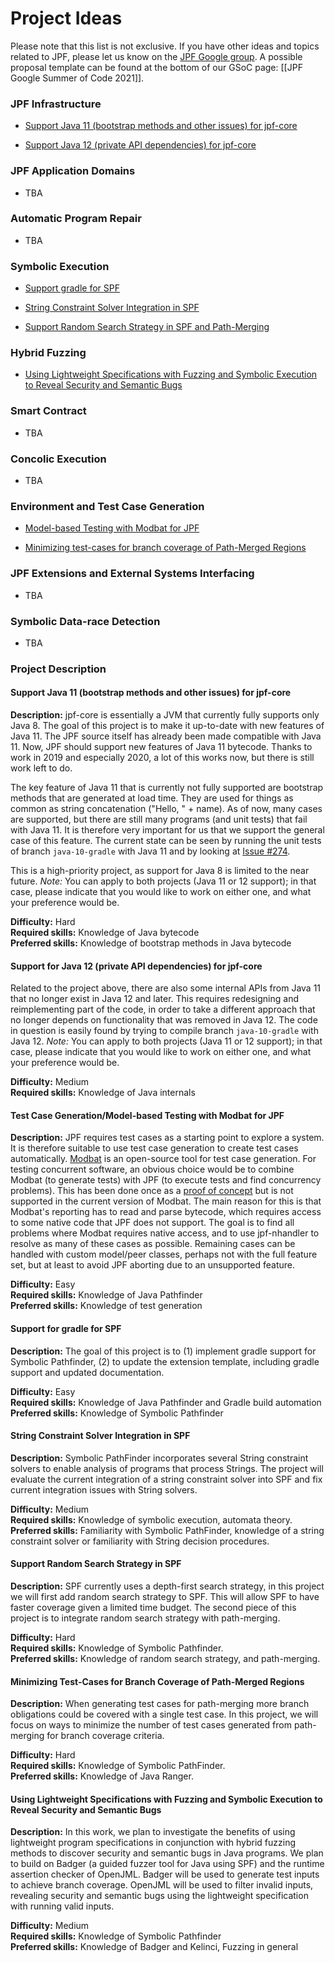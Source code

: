 # Project Ideas

Please note that this list is not exclusive. If you have other ideas and topics related to JPF, please let us know on the [JPF Google group](https://groups.google.com/forum/#!forum/java-pathfinder).
A possible proposal template can be found at the bottom of our GSoC page: [[JPF Google Summer of Code 2021]].

### JPF Infrastructure

* [Support Java 11 (bootstrap methods and other issues) for jpf-core](#support-java-11) <Cyrille>

* [Support Java 12 (private API dependencies) for jpf-core](#support-java-12) <Cyrille> 

### JPF Application Domains

* TBA

<!-- * [Model Checking Distributed Java Applications](#model-checking-distributed-java-applications) <Cyrille> -->

<!-- * [Verification of Multi Agent Systems](#verification-of-multi-agent-systems) <Franco><Eric><CheckWithNeha> -->

<!--* [Verification of Actor-based Systems](#verification-of-actor-based-systems) <Nastaran> -->

<!--* [Verification of Event-Driven Applications](#verification-of-event-driven-applications) <Oksana>-->

<!-- * [Verification of epistemic properties of Java programs](#verification-of-epistemic-properties-of-java-programs) <Franco><Nikos> -->

<!-- ### Separation Logic

* [Verification of unbounded heap-manipulating programs via learning](#verification-of-unbounded-heap-manipulating-programs-via-learning) <Loc><Sang> -->

### Automatic Program Repair

* TBA

<!-- * [Automatic program repair using annotations](#automatic-program-repair-using-annotations) <Bach><Vaibhav><Eric><Corina> -->

### Symbolic Execution

<!--* [Support Java 11+ for SPF](#support-java-11-for-spf) <Yannic><Corina><Elena> -->

* [Support gradle for SPF](#support-gradle-for-spf) <Yannic><Corina>

* [String Constraint Solver Integration in SPF](#improving-string-analysis-in-spf) <Yannic><Corina><Elena>

* [Support Random Search Strategy in SPF and Path-Merging](#random-search-in-spf) <Soha>

<!-- * [Support Bit-Vector Floating Point in SPF](#bvfloating-point-in-spf) <Soha> -->

<!-- * [Refactoring SPF constraint library](#refactoring-spf-constraint-library) <Elena> -->

<!-- * [Handling Native Calls in the Context of Symbolic Execution](#handling-native-calls-in-the-context-of-symbolic-execution) <Corina><Nastaran> -->

<!-- * [Comparison between concolic execution and classical symbolic execution](#comparison-between-concolic-and-classical-symbolic-execution) -->

<!-- * [Generic GREEN](#generic-green) <Willem> -->

<!-- * [Improving Symbolic PathFinder](#improving-symbolic-pathfinder) <Kasper><Corina> -->

<!-- * [Improving Sampling of Symbolic Paths](#improving-sampling-of-symbolic-paths) <Kasper> -->

<!-- * [Hash-consing for SPF](#hash-consing-for-spf) <Vaibhav> -->

<!-- * [Visualizing ChoiceGenerator tree for SPF](#visualizing-choicegenerator-tree-for-spf) <Vaibhav> -->

<!-- * [Combinatorial testing of configuration options for SPF](#combinatorial-testing-of-configuration-options-for-SPF) <Vaibhav> -->

<!-- * [Beneficial path-merging for SPF](#beneficial-path-merging-for-SPF) <Vaibhav> -->

<!-- * [Test generation with path-merging](#test-generation-with-path-merging) <Vaibhav> -->

### Hybrid Fuzzing

<!-- * [Whitebox Fuzzer and Grammar Learner](#whitebox-fuzzer-and-grammar-learner)  -->

<!-- * [Fuzzing and Symbolic Execution](#fuzzing-and-symbolic-execution) <Corina><Yannic> -->

* [Using Lightweight Specifications with Fuzzing and Symbolic Execution to Reveal Security and Semantic Bugs](#fuzzing-lightweight-specification) <Corina><Yannic>



### Smart Contract

* TBA

<!-- * [Smart Contract Analysis](#smart-contract-analysis) <Cyrille> -->

<!-- ### Android

* [Analysis of Android Applications](#analysis-of-android-applications) -->

### Concolic Execution

* TBA

<!-- * [JDart maintenance and scalability](#jdart-maintenance-and-scalability) <Falk> -->

<!--
* [New Features for JDart](#new-features-for-jdart) <Kasper>

* [Concolic Execution for Android Apps](#concolic-execution-for-android-apps) <Kasper>

* [Support for parallel or distributed exploration in JDart](#support-for-parallel-or-distributed-exploration-in-jdart-and-regression-tests-for-jdart)

* [Regression tests for JDart](#support-for-parallel-or-distributed-exploration-in-jdart-and-regression-tests-for-jdart)-->

### Environment and Test Case Generation

<!-- * [Environment and Test Case Generation for Specific Domains](#environment-and-test-case-generation-for-specific-domains) <Oksana> -->

* [Model-based Testing with Modbat for JPF](#mbt-modbat) <Cyrille>

* [Minimizing test-cases for branch coverage of Path-Merged Regions](#minimize-testcases-path-merging) <Soha>

<!-- * [Method summaries, extended](#method-summaries)<Cyrille><Pavel> -->

<!-- * [Environment and Test Case Generation for Symbolic Execution](#environment-and-test-case-generation-for-symbolic-execution) <Oksana>

<!-- * [Test Case Generation for Evolving Applications](#test-case-generation-for-evolving-applications) <Oksana> -->

### JPF Extensions and External Systems Interfacing

* TBA

<!-- * [Evaluating jpf-psyco](#evaluating-jpf-psyco) <Kasper><CheckWithFalk> -->

### Symbolic Data-race Detection

* TBA

<!-- * [Symbolic data-race detection for Habanero Java](#symbolic-data-race-detection-for-habanero-java) <Eric> -->

### Project Description

<a name="support-java-11"></a>
#### Support Java 11 (bootstrap methods and other issues) for jpf-core

**Description:**
jpf-core is essentially a JVM that currently fully supports only Java 8. The goal of this project is to make it up-to-date with new features of Java 11. The JPF source itself has already been made compatible with Java 11. Now, JPF should support new features of Java 11 bytecode. Thanks to work in 2019 and especially 2020, a lot of this works now, but there is still work left to do.

The key feature of Java 11 that is currently not fully supported are bootstrap methods that are generated at load time. They are used for things as common as string concatenation ("Hello, " + name). As of now, many cases are supported, but there are still many programs (and unit tests) that fail with Java 11. It is therefore very important for us that we support the general case of this feature. The current state can be seen by running the unit tests of branch `java-10-gradle` with Java 11 and by looking at [Issue #274](https://github.com/javapathfinder/jpf-core/issues/274).

This is a high-priority project, as support for Java 8 is limited to the near future.
*Note:* You can apply to both projects (Java 11 or 12 support); in that case, please indicate that you would like to work on either one, and what your preference would be.

**Difficulty:** Hard  
**Required skills:** Knowledge of Java bytecode  
**Preferred skills:** Knowledge of bootstrap methods in Java bytecode

<a name="support-java-12"></a>
#### Support for Java 12 (private API dependencies) for jpf-core

Related to the project above, there are also some internal APIs from Java 11 that no longer exist in Java 12 and later.
This requires redesigning and reimplementing part of the code, in order to take a different approach that no longer depends on functionality that was removed in Java 12. The code in question is easily found by trying to compile branch `java-10-gradle` with Java 12.
*Note:* You can apply to both projects (Java 11 or 12 support); in that case, please indicate that you would like to work on either one, and what your preference would be.

**Difficulty:** Medium  
**Required skills:** Knowledge of Java internals

<a name="mbt-modbat"></a>
#### Test Case Generation/Model-based Testing with Modbat for JPF

**Description:**
JPF requires test cases as a starting point to explore a system. It is therefore suitable to use
test case generation to create test cases automatically. [Modbat](https://github.com/cyrille-artho/modbat/) is an open-source tool for test case generation. For testing concurrent software,
an obvious choice would be to combine Modbat (to generate tests) with JPF (to execute tests and
find concurrency problems). This has been done once as a [proof of concept](https://people.kth.se/~artho/papers/ase-2013-preprint.pdf) but is not supported in the current version of Modbat.
The main reason for this is that Modbat's reporting has to read and parse bytecode, which requires
access to some native code that JPF does not support.
The goal is to find all problems where Modbat requires native access, and to use jpf-nhandler
to resolve as many of these cases as possible. Remaining cases can be handled with custom model/peer classes, perhaps not with the full feature set, but at least to avoid JPF aborting due to an unsupported feature.

**Difficulty:** Easy  
**Required skills:** Knowledge of Java Pathfinder  
**Preferred skills:** Knowledge of test generation


<a name="support-gradle-for-spf"></a>
#### Support for gradle for SPF

**Description:**
The goal of this project is to (1) implement gradle support for Symbolic Pathfinder, (2) to update the extension template, including gradle support and updated documentation.

**Difficulty:** Easy  
**Required skills:** Knowledge of Java Pathfinder and Gradle build automation  
**Preferred skills:** Knowledge of Symbolic Pathfinder  


<a name="improving-string-analysis-in-spf"></a>
#### String Constraint Solver Integration in SPF

**Description:**
Symbolic PathFinder incorporates several String constraint solvers to enable analysis of programs that process Strings. The project will evaluate the current integration of a string constraint solver into SPF and fix current integration issues with String solvers.

**Difficulty:** Medium    
**Required skills:** Knowledge of symbolic execution, automata theory.  
**Preferred skills:** Familiarity with Symbolic PathFinder, knowledge of a string constraint solver or familiarity with String decision procedures.  


<a name="random-search-in-spf"></a>
#### Support Random Search Strategy in SPF

**Description:**
SPF currently uses a depth-first search strategy, in this project we will first add random search strategy to SPF. This will allow SPF to have faster coverage given a limited time budget. The second piece of this project is to integrate random search strategy with path-merging.

**Difficulty:** Hard  
**Required skills:** Knowledge of Symbolic Pathfinder.  
**Preferred skills:** Knowledge of random search strategy, and path-merging.  


<a name="minimize-testcases-path-merging"></a>
#### Minimizing Test-Cases for Branch Coverage of Path-Merged Regions

**Description:**
When generating test cases for path-merging more branch obligations could be covered with a single test case. In this project, we will focus on ways to minimize the number of test cases generated from path-merging for branch coverage criteria. 

**Difficulty:** Hard  
**Required skills:** Knowledge of Symbolic PathFinder.  
**Preferred skills:** Knowledge of Java Ranger.  


<a name="fuzzing-lightweight-specification"></a>
#### Using Lightweight Specifications with Fuzzing and Symbolic Execution to Reveal Security and Semantic Bugs

**Description:**
In this work, we plan to investigate the benefits of using lightweight program specifications in conjunction with hybrid fuzzing methods to discover security and semantic bugs in Java programs. We plan to build on Badger (a guided fuzzer tool for Java using SPF) and the runtime assertion checker of OpenJML. Badger will be used to generate test inputs to achieve branch coverage. OpenJML will be used to filter invalid inputs, revealing security and semantic bugs using the lightweight specification with running valid inputs.

**Difficulty:** Medium  
**Required skills:** Knowledge of Symbolic Pathfinder  
**Preferred skills:** Knowledge of Badger and Kelinci, Fuzzing in general  
